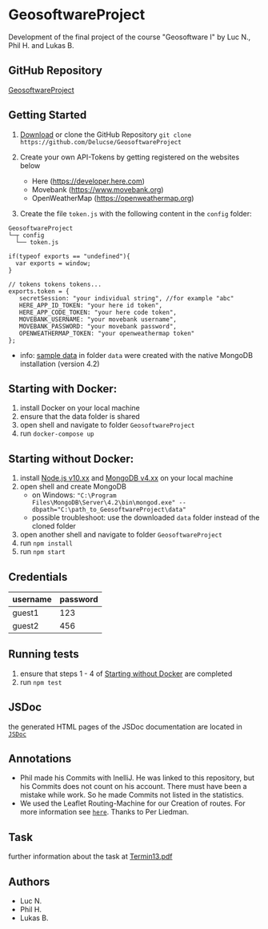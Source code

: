 # GeosoftwareProject
Development of the final project of the course "Geosoftware I" by Luc N., Phil H. and Lukas B.

## GitHub Repository
[GeosoftwareProject](https://github.com/Delucse/GeosoftwareProject)

## Getting Started

1. [Download](https://github.com/Delucse/GeosoftwareProject/archive/master.zip) or clone the GitHub Repository
``git clone https://github.com/Delucse/GeosoftwareProject``

2. Create your own API-Tokens by getting registered on the websites below
   * Here (https://developer.here.com)
   * Movebank (https://www.movebank.org)
   * OpenWeatherMap (https://openweathermap.org)

3. Create the file ``token.js`` with the following content in the ``config`` folder:

```
GeosoftwareProject
└─┬ config
  └── token.js
```

```// hack to make "exports" available in the browser as globals
if(typeof exports == "undefined"){
  var exports = window;
}

// tokens tokens tokens...
exports.token = {
   secretSession: "your individual string", //for example "abc"
   HERE_APP_ID_TOKEN: "your here id token",
   HERE_APP_CODE_TOKEN: "your here code token",
   MOVEBANK_USERNAME: "your movebank username",
   MOVEBANK_PASSWORD: "your movebank password",
   OPENWEATHERMAP_TOKEN: "your openweathermap token"
};
```

* info: [sample data](../master/sampleData.txt) in folder ``data`` were created with the native MongoDB installation (version 4.2)


## Starting with Docker:

1. install Docker on your local machine
2. ensure that the data folder is shared
3. open shell and navigate to folder ``GeosoftwareProject``
4. run ``docker-compose up``


## Starting without Docker:
1. install [Node.js v10.xx](https://nodejs.org/en/) and [MongoDB v4.xx](https://www.mongodb.com/download-center/community?) on your local machine
2. open shell and create MongoDB
   * on Windows: ``"C:\Program Files\MongoDB\Server\4.2\bin\mongod.exe" --dbpath="C:\path_to_GeosoftwareProject\data"``
   * possible troubleshoot: use the downloaded ``data`` folder instead of the cloned folder
3. open another shell and navigate to folder ``GeosoftwareProject``
4. run ``npm install``
5. run ``npm start``


## Credentials
   | username  | password |
   | --------- | -------- |
   | guest1    | 123      |
   | guest2    | 456      |


## Running tests
1. ensure that steps 1 - 4 of [Starting without Docker](../master/README.md#starting-without-docker) are completed
2. run ``npm test``


## JSDoc
the generated HTML pages of the JSDoc documentation are located in [``JSDoc``](../master/out)


## Annotations
* Phil made his Commits with InelliJ. He was linked to this repository, but his Commits does not count on his account. There must have been a mistake while work.
So he made Commits not listed in the statistics.
* We used the Leaflet Routing-Machine for our Creation of routes. For more information see [``here``](https://www.liedman.net/leaflet-routing-machine/). Thanks to Per Liedman.


## Task
further information about the task at [Termin13.pdf](https://sso.uni-muenster.de/LearnWeb/learnweb2/pluginfile.php/2000309/mod_resource/content/1/Termin%2013.pdf)


## Authors
   * Luc N.
   * Phil H.
   * Lukas B.
